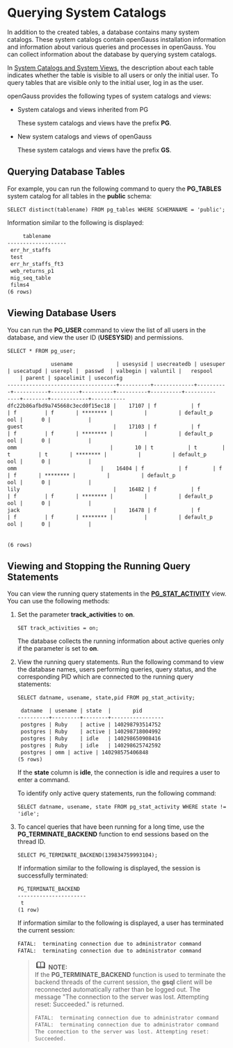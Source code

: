 # Querying System Catalogs<a name="EN-US_TOPIC_0242370190"></a>

In addition to the created tables, a database contains many system catalogs. These system catalogs contain openGauss installation information and information about various queries and processes in openGauss. You can collect information about the database by querying system catalogs.

In  [System Catalogs and System Views](system-catalogs-and-system-views.md), the description about each table indicates whether the table is visible to all users or only the initial user. To query tables that are visible only to the initial user, log in as the user.

openGauss provides the following types of system catalogs and views:

-   System catalogs and views inherited from PG

    These system catalogs and views have the prefix  **PG**.

-   New system catalogs and views of openGauss

    These system catalogs and views have the prefix  **GS**.


## Querying Database Tables<a name="en-us_topic_0237120304_en-us_topic_0100315815_section371043012532"></a>

For example, you can run the following command to query the  **PG\_TABLES**  system catalog for all tables in the  **public**  schema:

```
SELECT distinct(tablename) FROM pg_tables WHERE SCHEMANAME = 'public'; 
```

Information similar to the following is displayed:

```
     tablename
-------------------
 err_hr_staffs
 test
 err_hr_staffs_ft3
 web_returns_p1
 mig_seq_table
 films4
(6 rows)
```

## Viewing Database Users<a name="en-us_topic_0237120304_en-us_topic_0100315815_section522012906"></a>

You can run the  **PG\_USER**  command to view the list of all users in the database, and view the user ID \(**USESYSID**\) and permissions.

```
SELECT * FROM pg_user; 
```

```
              usename              | usesysid | usecreatedb | usesuper | usecatupd | userepl |  passwd  | valbegin | valuntil |   respool
    | parent | spacelimit | useconfig
-----------------------------------+----------+-------------+----------+-----------+---------+----------+----------+----------+----------
----+--------+------------+-----------
dfc22b86afbd9a745668c3ecd0f15ec18 |    17107 | f           | f        | f         | f       | ******** |          |          | default_p
ool |      0 |            |
guest                             |    17103 | f           | f        | f         | f       | ******** |          |          | default_p
ool |      0 |            |
omm                              |       10 | t           | t        | t         | t       | ******** |          |          | default_p
ool |      0 |            |
omm                           |    16404 | f           | f        | f         | f       | ******** |          |          | default_p
ool |      0 |            |
lily                              |    16482 | f           | f        | f         | f       | ******** |          |          | default_p
ool |      0 |            |
jack                              |    16478 | f           | f        | f         | f       | ******** |          |          | default_p
ool |      0 |            |


(6 rows)
```

## Viewing and Stopping the Running Query Statements<a name="en-us_topic_0237120304_en-us_topic_0100315815_section1642584412912"></a>

You can view the running query statements in the  **[PG\_STAT\_ACTIVITY](pg_stat_activity.md)**  view. You can use the following methods:

1.  Set the parameter  **track\_activities**  to  **on**.

    ```
    SET track_activities = on;
    ```

    The database collects the running information about active queries only if the parameter is set to  **on**.

2.  View the running query statements. Run the following command to view the database names, users performing queries, query status, and the corresponding PID which are connected to the running query statements:

    ```
    SELECT datname, usename, state,pid FROM pg_stat_activity;
    ```

    ```
     datname  | usename | state  |       pid
    ----------+---------+--------+-----------------
     postgres | Ruby    | active | 140298793514752
     postgres | Ruby    | active | 140298718004992
     postgres | Ruby    | idle   | 140298650908416
     postgres | Ruby    | idle   | 140298625742592
     postgres | omm | active | 140298575406848
    (5 rows)
    ```

    If the  **state**  column is  **idle**, the connection is idle and requires a user to enter a command.

    To identify only active query statements, run the following command:

    ```
    SELECT datname, usename, state FROM pg_stat_activity WHERE state != 'idle';
    ```

3.  To cancel queries that have been running for a long time, use the  **PG\_TERMINATE\_BACKEND**  function to end sessions based on the thread ID.

    ```
    SELECT PG_TERMINATE_BACKEND(139834759993104);
    ```

    If information similar to the following is displayed, the session is successfully terminated:

    ```
    PG_TERMINATE_BACKEND
    ----------------------
     t
    (1 row)
    ```

    If information similar to the following is displayed, a user has terminated the current session:

    ```
    FATAL:  terminating connection due to administrator command
    FATAL:  terminating connection due to administrator command
    ```

    >![](public_sys-resources/icon-note.gif) **NOTE:**   
    >If the  **PG\_TERMINATE\_BACKEND**  function is used to terminate the backend threads of the current session, the  **gsql**  client will be reconnected automatically rather than be logged out. The message "The connection to the server was lost. Attempting reset: Succeeded." is returned.  
    >```  
    >FATAL:  terminating connection due to administrator command  
    >FATAL:  terminating connection due to administrator command  
    >The connection to the server was lost. Attempting reset: Succeeded.  
    >```  


